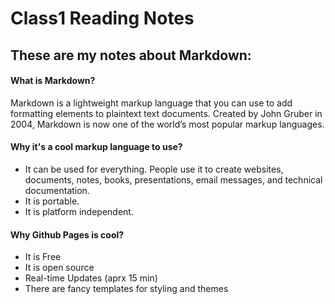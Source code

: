 # Class1 Reading Notes 

## These are my notes about Markdown:

#### What is Markdown?

Markdown is a lightweight markup language that you can use to add formatting elements to plaintext text documents. Created by John Gruber in 2004, Markdown is now one of the world’s most popular markup languages.

#### Why it's a cool markup language to use?
* It can be used for everything. People use it to create websites, documents, notes, books, presentations, email messages, and technical documentation.
* It is portable. 
* It is platform independent.

#### Why Github Pages is cool?
* It is Free
* It is open source
* Real-time Updates (aprx 15 min)
* There are fancy templates for styling and themes



